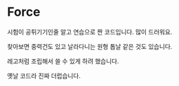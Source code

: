 # Force
시험이 공튀기기인줄 알고 연습으로 짠 코드입니다. 많이 드러워요.

찾아보면 중력건도 있고 날라다니는 원형 톱날 같은 것도 있습니다.

레고처럼 조립해서 쓸 수 있게 하려 했습니다.

옛날 코드라 진짜 더럽습니다.


